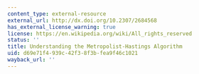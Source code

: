 ```yaml
---
content_type: external-resource
external_url: http://dx.doi.org/10.2307/2684568
has_external_license_warning: true
license: https://en.wikipedia.org/wiki/All_rights_reserved
status: ''
title: Understanding the Metropolist-Hastings Algorithm
uid: d69e71f4-939c-42f3-8f3b-fea9f46c1021
wayback_url: ''
---
```

